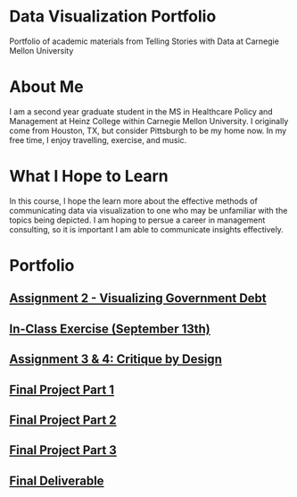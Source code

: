 # Data Visualization Portfolio
Portfolio of academic materials from Telling Stories with Data at Carnegie Mellon University

# About Me
I am a second year graduate student in the MS in Healthcare Policy and Management at Heinz College within Carnegie Mellon University. I originally come from Houston, TX, but consider Pittsburgh to be my home now. In my free time, I enjoy travelling, exercise, and music.

# What I Hope to Learn
In this course, I hope the learn more about the effective methods of communicating data via visualization to one who may be unfamiliar with the topics being depicted. I am hoping to persue a career in management consulting, so it is important I am able to communicate insights effectively.

# Portfolio 

## [Assignment 2 - Visualizing Government Debt](https://addak1nthomas.github.io/portfolio/assignment_2.html)

## [In-Class Exercise (September 13th)](https://addak1nthomas.github.io/portfolio/in_class_9_13.html)

## [Assignment 3 & 4: Critique by Design](https://addak1nthomas.github.io/portfolio/assignment_3and4.html)

## [Final Project Part 1](https://addak1nthomas.github.io/portfolio/Final_Project_AddakinThomas.html)

## [Final Project Part 2]()

## [Final Project Part 3]()

## [Final Deliverable](https://addak1nthomas.github.io/portfolio/Final_Deliverable.html)
